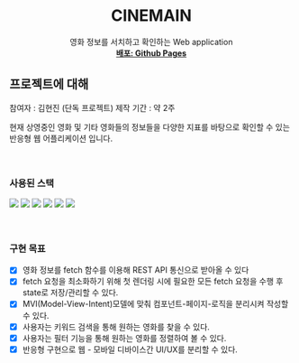 <div align="center">
  <h1 align="center">CINEMAIN</h3>

  <p align="center">
    영화 정보를 서치하고 확인하는 Web application
    <br />
    <a href="https://greatisland.github.io/cinemain"><strong>배포: Github Pages</strong></a>
  </p>
</div>

## 프로젝트에 대해

참여자 : 김현진 (단독 프로젝트)
제작 기간 : 약 2주

현재 상영중인 영화 및 기타 영화들의 정보들을 다양한 지표를 바탕으로 확인할 수 있는 반응형 웹 어플리케이션 입니다.
<br /><br /><br />

### 사용된 스택
<img src="https://img.shields.io/badge/TypeScript-3178C6?style=for-the-badge&logo=typescript&logoColor=white">
<img src="https://img.shields.io/badge/React-20232A?style=for-the-badge&logo=react&logoColor=61DAFB">
<img src="https://img.shields.io/badge/React Router-20232A?style=for-the-badge&logo=reactrouter&logoColor=61DAFB">
<img src="https://img.shields.io/badge/Redux Toolkit-20232A?style=for-the-badge&logo=redux&logoColor=61DAFB">
<img src="https://img.shields.io/badge/Styled Components-DB7093?style=for-the-badge&logo=styledcomponents&logoColor=white">
<img src="https://img.shields.io/badge/Swiper-6332F6?style=for-the-badge&logo=reactrouter&logoColor=white">
<br /><br /><br />

### 구현 목표
- [x] 영화 정보를 fetch 함수를 이용해 REST API 통신으로 받아올 수 있다
- [x] fetch 요청을 최소화하기 위해 첫 렌더링 시에 필요한 모든 fetch 요청을 수행 후 state로 저장/관리할 수 있다.
- [x] MVI(Model-View-Intent)모델에 맞춰 컴포넌트-페이지-로직을 분리시켜 작성할 수 있다.
- [x] 사용자는 키워드 검색을 통해 원하는 영화를 찾을 수 있다.
- [x] 사용자는 필터 기능을 통해 원하는 영화를 정렬하여 볼 수 있다.
- [x] 반응형 구현으로 웹 - 모바일 디바이스간 UI/UX를 분리할 수 있다.
